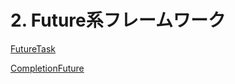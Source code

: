 # 2. Future系フレームワーク

[FutureTask](2%20Future%E7%B3%BB%E3%83%95%E3%83%AC%E3%83%BC%E3%83%A0%E3%83%AF%E3%83%BC%E3%82%AF%2021662cef7350801aa9c2faa1cfadeb5b/FutureTask%2021462cef73508007968cff7b81fc7001.md)

[CompletionFuture](2%20Future%E7%B3%BB%E3%83%95%E3%83%AC%E3%83%BC%E3%83%A0%E3%83%AF%E3%83%BC%E3%82%AF%2021662cef7350801aa9c2faa1cfadeb5b/CompletionFuture%2021662cef735080aa9519e84d3ffae1c3.md)